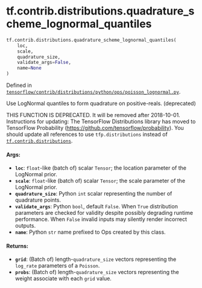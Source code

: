 <div itemscope itemtype="http://developers.google.com/ReferenceObject">
<meta itemprop="name" content="tf.contrib.distributions.quadrature_scheme_lognormal_quantiles" />
<meta itemprop="path" content="Stable" />
</div>

# tf.contrib.distributions.quadrature_scheme_lognormal_quantiles

``` python
tf.contrib.distributions.quadrature_scheme_lognormal_quantiles(
    loc,
    scale,
    quadrature_size,
    validate_args=False,
    name=None
)
```



Defined in [`tensorflow/contrib/distributions/python/ops/poisson_lognormal.py`](https://www.tensorflow.org/code/tensorflow/contrib/distributions/python/ops/poisson_lognormal.py).

Use LogNormal quantiles to form quadrature on positive-reals. (deprecated)

THIS FUNCTION IS DEPRECATED. It will be removed after 2018-10-01.
Instructions for updating:
The TensorFlow Distributions library has moved to TensorFlow Probability (https://github.com/tensorflow/probability). You should update all references to use `tfp.distributions` instead of <a href="../../../tf/contrib/distributions.md"><code>tf.contrib.distributions</code></a>.

#### Args:

* <b>`loc`</b>: `float`-like (batch of) scalar `Tensor`; the location parameter of
    the LogNormal prior.
* <b>`scale`</b>: `float`-like (batch of) scalar `Tensor`; the scale parameter of
    the LogNormal prior.
* <b>`quadrature_size`</b>: Python `int` scalar representing the number of quadrature
    points.
* <b>`validate_args`</b>: Python `bool`, default `False`. When `True` distribution
    parameters are checked for validity despite possibly degrading runtime
    performance. When `False` invalid inputs may silently render incorrect
    outputs.
* <b>`name`</b>: Python `str` name prefixed to Ops created by this class.


#### Returns:

* <b>`grid`</b>: (Batch of) length-`quadrature_size` vectors representing the
    `log_rate` parameters of a `Poisson`.
* <b>`probs`</b>: (Batch of) length-`quadrature_size` vectors representing the
    weight associate with each `grid` value.